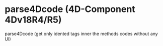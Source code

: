 # parse4Dcode (4D-Component 4Dv18R4/R5)
parse4Dcode (get only idented tags inner the methods codes without any UI)
